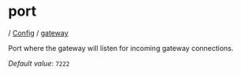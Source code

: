 # port

/ [Config](../..) / [gateway](..) 

Port where the gateway will listen for incoming gateway connections.

*Default value*: `7222`
